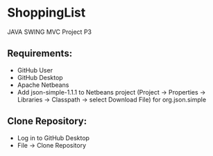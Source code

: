 # ShoppingList
 JAVA SWING MVC Project P3
 
## Requirements:
- GitHub User 
- GitHub Desktop
- Apache Netbeans
- Add json-simple-1.1.1 to Netbeans project (Project -> Properties -> Libraries -> Classpath -> select Download File) for org.json.simple

## Clone Repository:
- Log in to GitHub Desktop
- File -> Clone Repository

